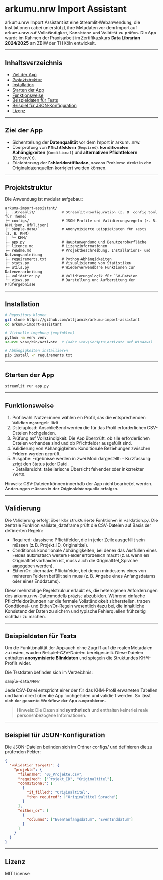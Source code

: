 # arkumu.nrw Import Assistant

arkumu.nrw Import Assistant ist eine Streamlit-Webanwendung, die Institutionen dabei unterstützt, ihre Metadaten vor dem Import auf arkumu.nrw auf Vollständigkeit, Konsistenz und Validität zu prüfen. Die App wurde im Rahmen der Praxisarbeit im Zertifikatskurs **Data Librarian 2024/2025** am ZBIW der TH Köln entwickelt.

---

## Inhaltsverzeichnis

- [Ziel der App](#ziel-der-app)
- [Projektstruktur](#projektstruktur)
- [Installation](#installation)
- [Starten der App](#starten-der-app)
- [Funktionsweise](#funktionsweise)
- [Beispieldaten für Tests](#beispieldatenn-für-tests)
- [Beispiel für JSON-Konfiguration](#beispiel-für-json-konfiguration)
- [Lizenz](#lizenz)

---

## Ziel der App

- Sicherstellung der **Datenqualität** vor dem Import in arkumu.nrw.
- Überprüfung von **Pflichtfeldern** (`Required`), **konditionalen Abhängigkeiten** (`Conditional`) und **alternativen Pflichtfeldern** (`Either/Or`).
- Erleichterung der **Fehleridentifikation**, sodass Probleme direkt in den Originaldatenquellen korrigiert werden können.

---

## Projektstruktur

Die Anwendung ist modular aufgebaut:

```
arkumu-import-assistant/
├─ .streamlit/            # Streamlit-Konfiguration (z. B. config.toml für Theme)
├─ configs/               # JSON-Profile und Validierungsregeln (z. B. KHM.json, HfMT.json)
├─ sample-data/           # Anonymisierte Beispieldaten für Tests (z. B. KHM)
│  └─ KHM/
├─ app.py                 # Hauptanwendung und Benutzeroberfläche
├─ licence.md             # Lizenzinformationen
├─ readme.md              # Projektbeschreibung, Installations- und Nutzungsanleitung
├─ requirements.txt       # Python-Abhängigkeiten
├─ stats.py               # Visualisierung von Statistiken
├─ utils.py               # Wiederverwendbare Funktionen zur Datenverarbeitung
├─ validation.py          # Validierungslogik für CSV-Dateien
└─ views.py               # Darstellung und Aufbereitung der Prüfergebnisse
```

---

## Installation

```bash
# Repository klonen
git clone https://github.com/ottjannik/arkumu-import-assistant
cd arkumu-import-assistant

# Virtuelle Umgebung (empfohlen)
python -m venv venv
source venv/bin/activate  # (oder venv\Scripts\activate auf Windows)

# Abhängigkeiten installieren
pip install -r requirements.txt
```

---

## Starten der App
```bash
streamlit run app.py
```

---

## Funktionsweise
1.	Profilwahl: Nutzer:innen wählen ein Profil, das die entsprechenden Validierungsregeln lädt.
2.	Dateiupload: Anschließend werden die für das Profil erforderlichen CSV-Dateien hochgeladen.
3.	Prüfung auf Vollständigkeit: Die App überprüft, ob alle erforderlichen Dateien vorhanden sind und ob Pflichtfelder ausgefüllt sind.
4.	Validierung von Abhängigkeiten: Konditionale Beziehungen zwischen Feldern werden geprüft.
5.	Ausgabe: Ergebnisse werden in zwei Modi dargestellt:
        - Kurzfassung: zeigt den Status jeder Datei.    
        - Detailansicht: tabellarische Übersicht fehlender oder inkorrekter Werte.

Hinweis: CSV-Dateien können innerhalb der App nicht bearbeitet werden. Änderungen müssen in der Originaldatenquelle erfolgen.

---

## Validierung
Die Validierung erfolgt über klar strukturierte Funktionen in validation.py. Die zentrale Funktion validate_dataframe prüft die CSV-Dateien auf Basis der definierten Regeln:
- Required: klassische Pflichtfelder, die in jeder Zeile ausgefüllt sein müssen (z. B. Projekt_ID, Originaltitel).
- Conditional: konditionale Abhängigkeiten, bei denen das Ausfüllen eines Feldes automatisch weitere Felder erforderlich macht (z. B. wenn ein Originaltitel vorhanden ist, muss auch die Originaltitel_Sprache angegeben werden).
- Either/Or: alternative Pflichtfelder, bei denen mindestens eines von mehreren Feldern befüllt sein muss (z. B. Angabe eines Anfangsdatums oder eines Enddatums).

Diese mehrstufige Regelstruktur erlaubt es, die heterogenen Anforderungen des arkumu.nrw-Datenmodells präzise abzubilden. Während einfache Pflichtfeldprüfungen nur die formale Vollständigkeit sicherstellen, tragen Conditional- und Either/Or-Regeln wesentlich dazu bei, die inhaltliche Konsistenz der Daten zu sichern und typische Fehlerquellen frühzeitig sichtbar zu machen.

---

## Beispieldaten für Tests

Um die Funktionalität der App auch ohne Zugriff auf die realen Metadaten zu testen, wurden Beispiel-CSV-Dateien bereitgestellt. Diese Dateien enthalten **anonymisierte Blinddaten** und spiegeln die Struktur des KHM-Profils wider.

Die Testdaten befinden sich im Verzeichnis:
```
sample-data/KHM/
```

Jede CSV-Datei entspricht einer der für das KHM-Profil erwarteten Tabellen und kann direkt über die App hochgeladen und validiert werden. So lässt sich der gesamte Workflow der App ausprobieren.

> Hinweis: Die Daten sind **synthetisch** und enthalten keinerlei reale personenbezogene Informationen.

---

## Beispiel für JSON-Konfiguration

Die JSON-Dateien befinden sich im Ordner configs/ und definieren die zu prüfenden Felder:
```json
{
  "validation_targets": {
    "projekte": {
      "filename": "00_Projekte.csv",
      "required": ["Projekt_ID", "Originaltitel"],
      "conditional": [
        {
          "if_filled": "Originaltitel",
          "then_required": ["Originaltitel_Sprache"]
        }
      ],
      "either_or": [
        {
          "columns": ["Eventanfangsdatum", "EventEnddatum"]
        }
      ]
    }
  }
}
```

--- 

## Lizenz
MIT License
